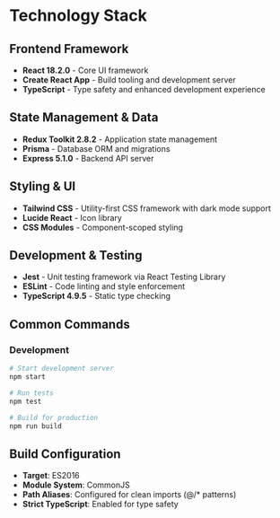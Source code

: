 # Technology Stack

## Frontend Framework
- **React 18.2.0** - Core UI framework
- **Create React App** - Build tooling and development server
- **TypeScript** - Type safety and enhanced development experience

## State Management & Data
- **Redux Toolkit 2.8.2** - Application state management
- **Prisma** - Database ORM and migrations
- **Express 5.1.0** - Backend API server

## Styling & UI
- **Tailwind CSS** - Utility-first CSS framework with dark mode support
- **Lucide React** - Icon library
- **CSS Modules** - Component-scoped styling

## Development & Testing
- **Jest** - Unit testing framework via React Testing Library
- **ESLint** - Code linting and style enforcement
- **TypeScript 4.9.5** - Static type checking

## Common Commands

### Development
```bash
# Start development server
npm start

# Run tests
npm test

# Build for production  
npm run build
```

## Build Configuration
- **Target**: ES2016
- **Module System**: CommonJS
- **Path Aliases**: Configured for clean imports (@/* patterns)
- **Strict TypeScript**: Enabled for type safety